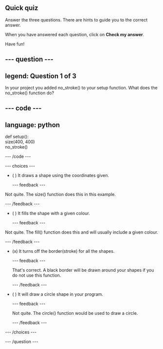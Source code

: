 ## Quick quiz

Answer the three questions. There are hints to guide you to the correct answer.

When you have answered each question, click on **Check my answer**.

Have fun!

--- question ---
---
legend: Question 1 of 3
---
In your project you added no_stroke() to your setup function. What does the no_stroke() function do?

--- code ---
---
language: python
---

def setup():   
size(400, 400)      
no_stroke()

--- /code ---

--- choices ---

- ( ) It draws a shape using the coordinates given.

  --- feedback ---

Not quite. The size() function does this in this example.

  --- /feedback ---

- ( ) It fills the shape with a given colour.

  --- feedback ---

Not quite. The fill() function does this and will usually include a given colour.

  --- /feedback ---

- (x) It turns off the border(stroke) for all the shapes.

  --- feedback ---

  That's correct. A black border will be drawn around your shapes if you do not use this function.

  --- /feedback ---

- ( ) It will draw a circle shape in your program.

  --- feedback ---

  Not quite. The circle() function would be used to draw a circle.

  --- /feedback ---

--- /choices ---

--- /question ---
